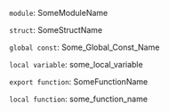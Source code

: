 `module`: SomeModuleName

`struct`: SomeStructName

`global const`: Some_Global_Const_Name

`local variable`: some_local_variable

`export function`: SomeFunctionName
 
`local function`: some_function_name
